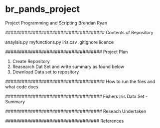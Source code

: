 # br_pands_project
Project Programming and Scripting Brendan Ryan


####################################
Contents of Repository 

anaylsis.py
myfunctions.py
iris.csv
.gitignore
licence 


###################################
Project Plan
1. Create Repository
2. Reasearch Dat Set and write summary as found below
3. Download Data set to repository



####################################
How to run the files and what code does



###################################
Fishers Iris Data Set - Summary






###################################
Reseach Undertaken





##################################
References
